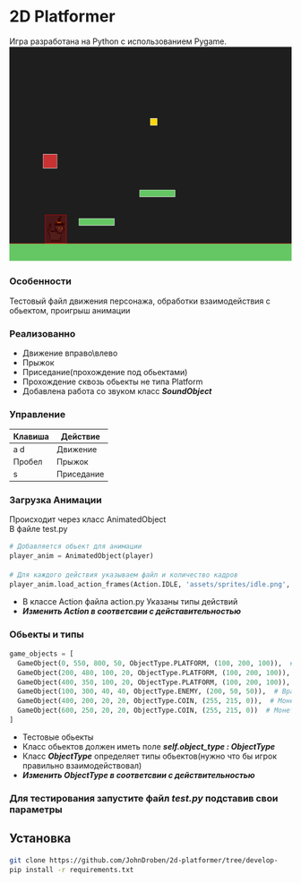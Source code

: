 # 2D Platformer
Игра разработана на Python с использованием Pygame.
![Gameplay Demo](Characters/assets/demonstration.gif)

### Особенности
Тестовый файл движения персонажа, обработки взаимодействия с обьектом, проигрыш анимации
### Реализованно
* Движение вправо\влево
* Прыжок
* Приседание(прохождение под обьектами)
* Прохождение сквозь обьекты не типа Platform
* Добавлена работа со звуком класс ___SoundObject___

### Управление

| Клавиша | Действие       |
|---------|---------------|
| a d     | Движение      |
| Пробел  | Прыжок        |
| s       | Приседание    |


### Загрузка Анимации
Происходит через класс AnimatedObject  
В файле test.py 
````python
# Добавляется обьект для анимации
player_anim = AnimatedObject(player)

# Для каждого действия указываем файл и количество кадров
player_anim.load_action_frames(Action.IDLE, 'assets/sprites/idle.png', 7)
````
* В классе Action файла action.py Указаны типы действий
* ___Изменить Action  в соответсвии с дейстaвительностью___

### Обьекты и типы
 ````python
 game_objects = [
   GameObject(0, 550, 800, 50, ObjectType.PLATFORM, (100, 200, 100)),  # Пол
   GameObject(200, 480, 100, 20, ObjectType.PLATFORM, (100, 200, 100)),  # Платформа 1
   GameObject(400, 350, 100, 20, ObjectType.PLATFORM, (100, 200, 100)),  # Платформа 2
   GameObject(100, 300, 40, 40, ObjectType.ENEMY, (200, 50, 50)),  # Враг
   GameObject(400, 200, 20, 20, ObjectType.COIN, (255, 215, 0)),  # Монетка
   GameObject(600, 250, 20, 20, ObjectType.COIN, (255, 215, 0))  # Монетка
]
 ````
* Тестовые обьекты 
* Класс обьектов должен иметь поле  ___self.object_type : ObjectType___
* Класс ___ObjectType___ определяет типы обьектов(нужно что бы игрок правильно взаимодействовал)
* ___Изменить ObjectType в соответсвии с действительностью___

### Для тестирования запустите файл _test.py_ подставив свои параметры

## Установка
```bash
git clone https://github.com/JohnDroben/2d-platformer/tree/develop-
pip install -r requirements.txt
